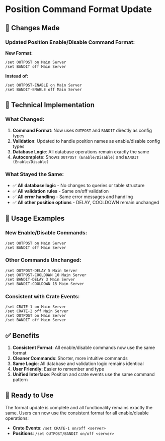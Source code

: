 # Position Command Format Update

## 🎯 Changes Made

### **Updated Position Enable/Disable Command Format:**

**New Format:**
```
/set OUTPOST on Main Server
/set BANDIT off Main Server
```

**Instead of:**
```
/set OUTPOST-ENABLE on Main Server
/set BANDIT-ENABLE off Main Server
```

## 🔧 Technical Implementation

### **What Changed:**
1. **Command Format**: Now uses `OUTPOST` and `BANDIT` directly as config types
2. **Validation**: Updated to handle position names as enable/disable config types
3. **Database Logic**: All database operations remain exactly the same
4. **Autocomplete**: Shows `OUTPOST (Enable/Disable)` and `BANDIT (Enable/Disable)`

### **What Stayed the Same:**
- ✅ **All database logic** - No changes to queries or table structure
- ✅ **All validation rules** - Same on/off validation
- ✅ **All error handling** - Same error messages and handling
- ✅ **All other position options** - DELAY, COOLDOWN remain unchanged

## 📝 Usage Examples

### **New Enable/Disable Commands:**
```
/set OUTPOST on Main Server
/set BANDIT off Main Server
```

### **Other Commands Unchanged:**
```
/set OUTPOST-DELAY 5 Main Server
/set OUTPOST-COOLDOWN 10 Main Server
/set BANDIT-DELAY 3 Main Server
/set BANDIT-COOLDOWN 15 Main Server
```

### **Consistent with Crate Events:**
```
/set CRATE-1 on Main Server
/set CRATE-2 off Main Server
/set OUTPOST on Main Server
/set BANDIT off Main Server
```

## ✅ Benefits

1. **Consistent Format**: All enable/disable commands now use the same format
2. **Cleaner Commands**: Shorter, more intuitive commands
3. **Same Logic**: All database and validation logic remains identical
4. **User Friendly**: Easier to remember and type
5. **Unified Interface**: Position and crate events use the same command pattern

## 🚀 Ready to Use

The format update is complete and all functionality remains exactly the same. Users can now use the consistent format for all enable/disable operations:

- **Crate Events**: `/set CRATE-1 on/off <server>`
- **Positions**: `/set OUTPOST/BANDIT on/off <server>`
